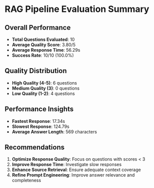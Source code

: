 
# RAG Pipeline Evaluation Summary

## Overall Performance
- **Total Questions Evaluated**: 10
- **Average Quality Score**: 3.80/5
- **Average Response Time**: 56.29s
- **Success Rate**: 10/10 (100.0%)

## Quality Distribution
- **High Quality (4-5)**: 6 questions
- **Medium Quality (3)**: 0 questions  
- **Low Quality (1-2)**: 4 questions

## Performance Insights
- **Fastest Response**: 17.34s
- **Slowest Response**: 124.79s
- **Average Answer Length**: 569 characters

## Recommendations
1. **Optimize Response Quality**: Focus on questions with scores < 3
2. **Improve Response Time**: Investigate slow responses
3. **Enhance Source Retrieval**: Ensure adequate context coverage
4. **Refine Prompt Engineering**: Improve answer relevance and completeness
